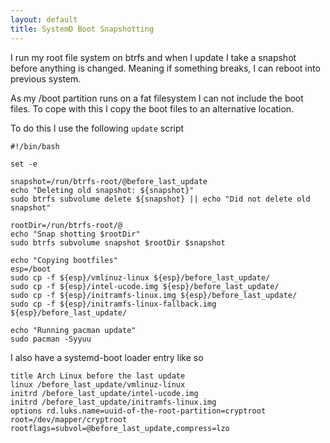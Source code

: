 ```yaml
---
layout: default
title: SystemD Boot Snapshotting
---
```


I run my root file system on btrfs and when I update I take a snapshot before anything is changed.
Meaning if something breaks, I can reboot into previous system.

As my /boot partition runs on a fat filesystem I can not include the boot files. To cope with this
I copy the boot files to an alternative location.

To do this I use the following `update` script

```
#!/bin/bash

set -e

snapshot=/run/btrfs-root/@before_last_update
echo "Deleting old snapshot: ${snapshot}"
sudo btrfs subvolume delete ${snapshot} || echo "Did not delete old snapshot"

rootDir=/run/btrfs-root/@
echo "Snap shotting $rootDir"
sudo btrfs subvolume snapshot $rootDir $snapshot

echo "Copying bootfiles"
esp=/boot
sudo cp -f ${esp}/vmlinuz-linux ${esp}/before_last_update/
sudo cp -f ${esp}/intel-ucode.img ${esp}/before_last_update/
sudo cp -f ${esp}/initramfs-linux.img ${esp}/before_last_update/
sudo cp -f ${esp}/initramfs-linux-fallback.img ${esp}/before_last_update/

echo "Running pacman update"
sudo pacman -Syyuu

```

I also have a systemd-boot loader entry like so

```
title Arch Linux before the last update
linux /before_last_update/vmlinuz-linux
initrd /before_last_update/intel-ucode.img
initrd /before_last_update/initramfs-linux.img
options rd.luks.name=uuid-of-the-root-partition=cryptroot root=/dev/mapper/cryptroot rootflags=subvol=@before_last_update,compress=lzo
```
